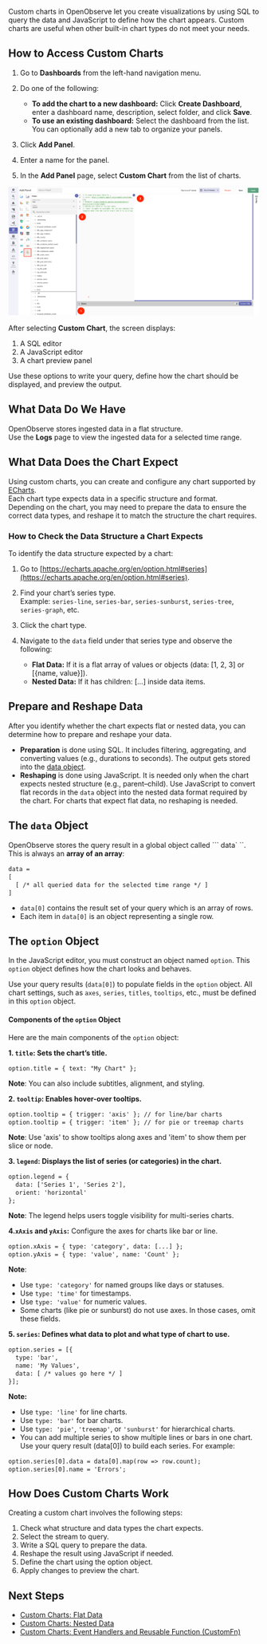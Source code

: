 Custom charts in OpenObserve let you create visualizations by using SQL to query the data and JavaScript to define how the chart appears. 
Custom charts are useful when other built-in chart types do not meet your needs.

## How to Access Custom Charts

1. Go to **Dashboards** from the left-hand navigation menu.  
2. Do one of the following:   

    - **To add the chart to a new dashboard:** Click **Create Dashboard**, enter a dashboard name, description, select folder, and click **Save**.  
    - **To use an existing dashboard:** Select the dashboard from the list. You can optionally add a new tab to organize your panels.  

3. Click **Add Panel**.  
4. Enter a name for the panel.  
5. In the **Add Panel** page, select **Custom Chart** from the list of charts.

![custom-chart](../../../images/custom-chart.png)

After selecting **Custom Chart**, the screen displays: 

1. A SQL editor  
2. A JavaScript editor  
3. A chart preview panel

Use these options to write your query, define how the chart should be displayed, and preview the output.

## What Data Do We Have

OpenObserve stores ingested data in a flat structure.   
Use the **Logs** page to view the ingested data for a selected time range. 

## What Data Does the Chart Expect

Using custom charts, you can create and configure any chart supported by [ECharts](https://echarts.apache.org/examples/en/).  
Each chart type expects data in a specific structure and format.  
Depending on the chart, you may need to prepare the data to ensure the correct data types, and reshape it to match the structure the chart requires.

### How to Check the Data Structure a Chart Expects

To identify the data structure expected by a chart: 

1. Go to [https://echarts.apache.org/en/option.html#series](https://echarts.apache.org/en/option.html#series).  
2. Find your chart’s series type.  
   Example: `series-line`, `series-bar`, `series-sunburst`, `series-tree`, `series-graph`, etc.  
3. Click the chart type.  
4. Navigate to the `data` field under that series type and observe the following: 

    - **Flat Data:** If it is a flat array of values or objects (data: [1, 2, 3] or [{name, value}]).   
    - **Nested Data:** If it has children: [...] inside data items. 

## Prepare and Reshape Data

After you identify whether the chart expects flat or nested data, you can determine how to prepare and reshape your data.

- **Preparation** is done using SQL. It includes filtering, aggregating, and converting values (e.g., durations to seconds). The output gets stored into the [data object](#heading=h.v1k313w3r22s).  
- **Reshaping** is done using JavaScript. It is needed only when the chart expects nested structure (e.g., parent–child). Use JavaScript to convert flat records in the `data` object into the nested data format required by the chart. For charts that expect flat data, no reshaping is needed. 

## The `data` Object 

OpenObserve stores the query result in a global object called ``` data` ``. This is always an **array of an array**:

```linenums="1"
data = 
[
  [ /* all queried data for the selected time range */ ]
]
```

- `data[0]` contains the result set of your query which is an array of rows.  
- Each item in `data[0]` is an object representing a single row.

## The `option` Object

In the JavaScript editor, you must construct an object named `option`. 
This `option` object defines how the chart looks and behaves. 

Use your query results (`data[0]`) to populate fields in the `option` object. All chart settings, such as `axes`, `series`, `titles`, `tooltips`, etc., must be defined in this `option` object. 

#### Components of the `option` Object

Here are the main components of the `option` object:

**1. `title`: Sets the chart’s title.**

``` linenums="1" 
option.title = { text: "My Chart" };  
```  
**Note**: You can also include subtitles, alignment, and styling.

**2. `tooltip`: Enables hover-over tooltips.**  
```linenums="1"  
option.tooltip = { trigger: 'axis' }; // for line/bar charts  
option.tooltip = { trigger: 'item' }; // for pie or treemap charts  
```  
**Note**: Use 'axis' to show tooltips along axes and 'item' to show them per slice or node.

**3. `legend`: Displays the list of series (or categories) in the chart.**

```linenums="1"  
option.legend = {   
  data: ['Series 1', 'Series 2'],  
  orient: 'horizontal'   
};  
```  
**Note**: The legend helps users toggle visibility for multi-series charts.

**4.`xAxis` and `yAxis`:** Configure the axes for charts like bar or line.

```linenums="1"  
option.xAxis = { type: 'category', data: [...] };  
option.yAxis = { type: 'value', name: 'Count' };  
```  
**Note**: 

- Use `type: 'category'` for named groups like days or statuses.  
- Use `type: 'time'` for timestamps.  
- Use `type: 'value'` for numeric values.  
- Some charts (like pie or sunburst) do not use axes. In those cases, omit these fields.

**5. `series`: Defines what data to plot and what type of chart to use.**  
```linenums="1"  
option.series = [{  
  type: 'bar',  
  name: 'My Values',  
  data: [ /* values go here */ ]  
}];  
```  
**Note:** 

- Use `type: 'line'` for line charts.  
- Use `type: 'bar'` for bar charts.  
- Use `type: 'pie'`, `'treemap'`, or `'sunburst'` for hierarchical charts.  
- You can add multiple series to show multiple lines or bars in one chart. Use your query result (data[0]) to build each series. For example:

```linenums="1"  
option.series[0].data = data[0].map(row => row.count);  
option.series[0].name = 'Errors';

```

## How Does Custom Charts Work

Creating a custom chart involves the following steps:

1. Check what structure and data types the chart expects.  
2. Select the stream to query.  
3. Write a SQL query to prepare the data.  
4. Reshape the result using JavaScript if needed.  
5. Define the chart using the option object.  
6. Apply changes to preview the chart.

## Next Steps

- [Custom Charts: Flat Data](custom-charts-flat-data.md)  
- [Custom Charts: Nested Data](custom-charts-nested-data.md)  
- [Custom Charts: Event Handlers and Reusable Function (CustomFn)](custom-charts-event-handlers-and-custom-functions.md) 
